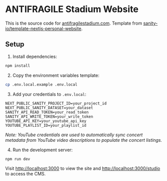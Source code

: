 # ANTIFRAGILE Stadium Website

This is the source code for [antifragilestadium.com](https://www.antifragilestadium.com). Template from [sanity-io/template-nextjs-personal-website](https://github.com/sanity-io/template-nextjs-personal-website).

## Setup

1. Install dependencies:
```bash
npm install
```

2. Copy the environment variables template:
```bash
cp .env.local.example .env.local
```

3. Add your credentials to `.env.local`:
```
NEXT_PUBLIC_SANITY_PROJECT_ID=your_project_id
NEXT_PUBLIC_SANITY_DATASET=your_dataset
SANITY_API_READ_TOKEN=your_read_token
SANITY_API_WRITE_TOKEN=your_write_token
YOUTUBE_API_KEY=your_youtube_api_key
YOUTUBE_PLAYLIST_ID=your_playlist_id
```

*Note: YouTube credentials are used to automatically sync concert metadata from YouTube video descriptions to populate the concert listings.*

4. Run the development server:
```bash
npm run dev
```

Visit [http://localhost:3000](http://localhost:3000) to view the site and [http://localhost:3000/studio](http://localhost:3000/studio) to access the CMS.
